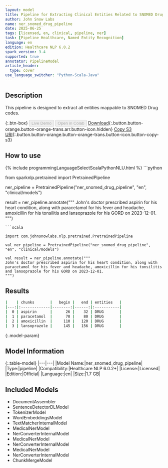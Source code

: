 ```yaml
---
layout: model
title: Pipeline for Extracting Clinical Entities Related to SNOMED Drug Codes
author: John Snow Labs
name: ner_snomed_drug_pipeline
date: 2025-06-25
tags: [licensed, en, clinical, pipeline, ner]
task: [Pipeline Healthcare, Named Entity Recognition]
language: en
edition: Healthcare NLP 6.0.2
spark_version: 3.4
supported: true
annotator: PipelineModel
article_header:
  type: cover
use_language_switcher: "Python-Scala-Java"
---
```


## Description

This pipeline is designed to extract all entities mappable to SNOMED Drug codes.

{:.btn-box}
<button class="button button-orange" disabled>Live Demo</button>
<button class="button button-orange" disabled>Open in Colab</button>
[Download](https://s3.amazonaws.com/auxdata.johnsnowlabs.com/clinical/models/ner_snomed_drug_pipeline_en_6.0.2_3.4_1750879440870.zip){:.button.button-orange.button-orange-trans.arr.button-icon.hidden}
[Copy S3 URI](s3://auxdata.johnsnowlabs.com/clinical/models/ner_snomed_drug_pipeline_en_6.0.2_3.4_1750879440870.zip){:.button.button-orange.button-orange-trans.button-icon.button-copy-s3}

## How to use



<div class="tabs-box" markdown="1">
{% include programmingLanguageSelectScalaPythonNLU.html %}
```python

from sparknlp.pretrained import PretrainedPipeline

ner_pipeline = PretrainedPipeline("ner_snomed_drug_pipeline", "en", "clinical/models")

result = ner_pipeline.annotate("""
John's doctor prescribed aspirin for his heart condition, along with paracetamol for his fever and headache, amoxicillin for his tonsilitis and lansoprazole for his GORD on 2023-12-01.
""")

```
```scala

import com.johnsnowlabs.nlp.pretrained.PretrainedPipeline

val ner_pipeline = PretrainedPipeline("ner_snomed_drug_pipeline", "en", "clinical/models")

val result = ner_pipeline.annotate("""
John's doctor prescribed aspirin for his heart condition, along with paracetamol for his fever and headache, amoxicillin for his tonsilitis and lansoprazole for his GORD on 2023-12-01.
""")

```
</div>

## Results

```bash
|    | chunks       |   begin |   end | entities   |
|---:|:-------------|--------:|------:|:-----------|
|  0 | aspirin      |      26 |    32 | DRUG       |
|  1 | paracetamol  |      70 |    80 | DRUG       |
|  2 | amoxicillin  |     110 |   120 | DRUG       |
|  3 | lansoprazole |     145 |   156 | DRUG       |
```

{:.model-param}
## Model Information

{:.table-model}
|---|---|
|Model Name:|ner_snomed_drug_pipeline|
|Type:|pipeline|
|Compatibility:|Healthcare NLP 6.0.2+|
|License:|Licensed|
|Edition:|Official|
|Language:|en|
|Size:|1.7 GB|

## Included Models

- DocumentAssembler
- SentenceDetectorDLModel
- TokenizerModel
- WordEmbeddingsModel
- TextMatcherInternalModel
- MedicalNerModel
- NerConverterInternalModel
- MedicalNerModel
- NerConverterInternalModel
- MedicalNerModel
- NerConverterInternalModel
- ChunkMergeModel